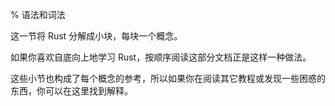 % 语法和词法

这一节将 Rust 分解成小块，每块一个概念。

如果你喜欢自底向上地学习 Rust，按顺序阅读这部分文档正是这样一种做法。

这些小节也构成了每个概念的参考，所以如果你在阅读其它教程或发现一些困惑的东西，你可以在这里找到解释。
